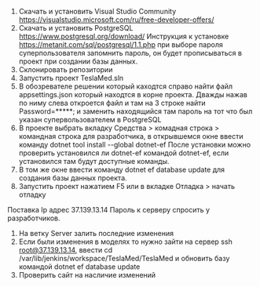 1. Скачать и установить Visual Studio Community https://visualstudio.microsoft.com/ru/free-developer-offers/
2. Скачать и установить PostgreSQL https://www.postgresql.org/download/
Инструкция к установке https://metanit.com/sql/postgresql/1.1.php при выборе пароля суперпользователя запомнить пароль, он будет прописываться в проект при создании базы данных.
3. Склонировать репозитории
4. Запустить проект TeslaMed.sln
5. В обозревателе решении который каходтся справо найти файл appsettings.json который находтся в корне проекта. Дважды нажав по ниму слева откроется файл и там на 3 строке найти Password=*****; и заменить находящийся там пароль на тот что был указан супервользователем в PostgreSQL
6. В проекте выбрать вкладку Средства > комадная строка > командная строка для разработчика, в открывшемся окне ввести команду dotnet tool install --global dotnet-ef
После установки можно проверить установился ли dotnet-ef командой dotnet-ef, если установился там будут доступные команды.
7. В том же окне ввести команду dotnet ef database update для создания базы данных проекта.
8. Запустить проект нажатием F5 или в вкладке Отладка > начать отладку


Поставка
Ip адрес 37.139.13.14
Пароль к серверу спросить у разработчиков.

1. На ветку Server залить последние изменения
2. Если были изменения в моделях то нужно зайти на сервер ssh root@37.139.13.14, ввести cd /var/lib/jenkins/workspace/TeslaMed/TeslaMed и обновить базу командой dotnet ef database update
3. Проверить сайт на насличие изменений 

